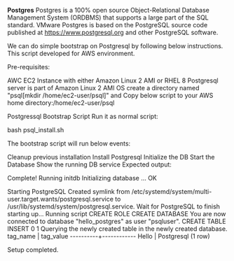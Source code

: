 **Postgres**
Postgres is a 100% open source Object-Relational Database Management System (ORDBMS) that supports a large part of the SQL standard.
VMware Postgres is based on the PostgreSQL source code published at https://www.postgresql.org and other PostgreSQL software.

We can do simple bootstrap on Postgresql by following below instructions. This script developed for AWS environment. 

Pre-requisites:

AWC EC2 Instance with either Amazon Linux 2 AMI or RHEL 8
Postgresql server is part of Amazon Linux 2 AMI OS
create a directory named "psql[mkdir /home/ec2-user/psql]" and Copy below script to your AWS home directory:/home/ec2-user/psql

Postgressql Bootstrap Script
Run it as normal script:

bash psql_install.sh

The bootstrap script will run below events:

Cleanup previous installation
Install Postgresql
Initialize the DB
Start the Database
Show the running DB service
Expected output:

 Complete!
Running initdb
Initializing database ... OK

Starting PostgreSQL
Created symlink from /etc/systemd/system/multi-user.target.wants/postgresql.service to /usr/lib/systemd/system/postgresql.service.
Wait for PostgreSQL to finish starting up...
Running script
CREATE ROLE
CREATE DATABASE
You are now connected to database "hello_postgres" as user "psqluser".
CREATE TABLE
INSERT 0 1
Querying the newly created table in the newly created database.
 tag_name | tag_value
----------+------------
 Hello    | Postgresql
(1 row)

Setup completed.
